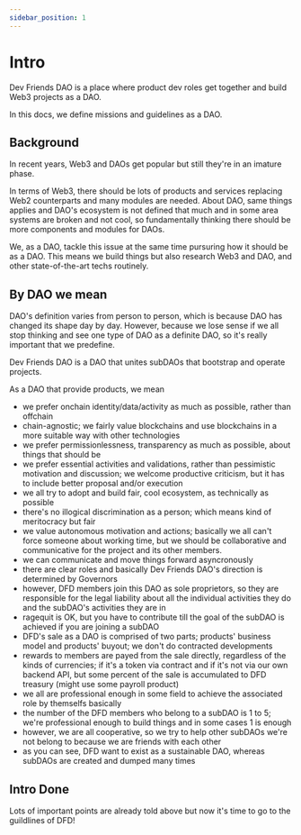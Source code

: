 ```yaml
---
sidebar_position: 1
---
```


# Intro

Dev Friends DAO is a place where product dev roles get together and build Web3 projects as a DAO.

In this docs, we define missions and guidelines as a DAO.

## Background

In recent years, Web3 and DAOs get popular but still they're in an imature phase.

In terms of Web3, there should be lots of products and services replacing Web2 counterparts and many modules are needed.
About DAO, same things applies and DAO's ecosystem is not defined that much and in some area systems are broken and not cool, so fundamentally thinking there should be more components and modules for DAOs.

We, as a DAO, tackle this issue at the same time pursuring how it should be as a DAO.
This means we build things but also research Web3 and DAO, and other state-of-the-art techs routinely.

## By DAO we mean

DAO's definition varies from person to person, which is because DAO has changed its shape day by day.
However, because we lose sense if we all stop thinking and see one type of DAO as a definite DAO, so it's really important that we predefine.

Dev Friends DAO is a DAO that unites subDAOs that bootstrap and operate projects.

As a DAO that provide products, we mean
- we prefer onchain identity/data/activity as much as possible, rather than offchain
- chain-agnostic; we fairly value blockchains and use blockchains in a more suitable way with other technologies
- we prefer permissionlessness, transparency as much as possible, about things that should be
- we prefer essential activities and validations, rather than pessimistic motivation and discussion; we welcome productive criticism, but it has to include better proposal and/or execution
- we all try to adopt and build fair, cool ecosystem, as technically as possible
- there's no illogical discrimination as a person; which means kind of meritocracy but fair
- we value autonomous motivation and actions; basically we all can't force someone about working time, but we should be collaborative and communicative for the project and its other members.
- we can communicate and move things forward asyncronously
- there are clear roles and basically Dev Friends DAO's direction is determined by Governors
- however, DFD members join this DAO as sole proprietors, so they are responsible for the legal liability about all the individual activities they do and the subDAO's activities they are in
- ragequit is OK, but you have to contribute till the goal of the subDAO is achieved if you are joining a subDAO
- DFD's sale as a DAO is comprised of two parts; products' business model and products' buyout; we don't do contracted developments
- rewards to members are payed from the sale directly, regardless of the kinds of currencies; if it's a token via contract and if it's not via our own backend API, but some percent of the sale is accumulated to DFD treasury (might use some payroll product)
- we all are professional enough in some field to achieve the associated role by themselfs basically
- the number of the DFD members who belong to a subDAO is 1 to 5; we're professional enough to build things and in some cases 1 is enough
- however, we are all cooperative, so we try to help other subDAOs we're not belong to because we are friends with each other
- as you can see, DFD want to exist as a sustainable DAO, whereas subDAOs are created and dumped many times

## Intro Done

Lots of important points are already told above but now it's time to go to the guildlines of DFD!
